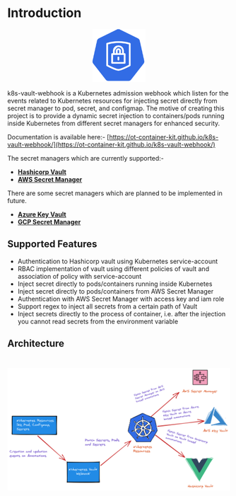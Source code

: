 # Introduction

<div align="center">
    <img src="./images/k8s-vault-webhook-logo.svg" height="120" width="120">
</div>

k8s-vault-webhook is a Kubernetes admission webhook which listen for the events related to Kubernetes resources for injecting secret directly from secret manager to pod, secret, and configmap.
The motive of creating this project is to provide a dynamic secret injection to containers/pods running inside Kubernetes from different secret managers for enhanced security.

Documentation is available here:- [https://ot-container-kit.github.io/k8s-vault-webhook/](https://ot-container-kit.github.io/k8s-vault-webhook/)

The secret managers which are currently supported:-

- **[Hashicorp Vault](https://www.vaultproject.io/)**
- **[AWS Secret Manager](https://aws.amazon.com/secrets-manager/)**

There are some secret managers which are planned to be implemented in future.

- **[Azure Key Vault](https://azure.microsoft.com/en-in/services/key-vault/)**
- **[GCP Secret Manager](https://cloud.google.com/secret-manager)**

## Supported Features

- Authentication to Hashicorp vault using Kubernetes service-account
- RBAC implementation of vault using different policies of vault and association of policy with service-account
- Inject secret directly to pods/containers running inside Kubernetes
- Inject secret directly to pods/containers from AWS Secret Manager
- Authentication with AWS Secret Manager with access key and iam role
- Support regex to inject all secrets from a certain path of Vault
- Inject secrets directly to the process of container, i.e. after the injection you cannot read secrets from the environment variable

## Architecture

<div align="center" style="padding-top: 25px;">
    <img src="./images/k8s-vault-webhook-arc.png">
</div>
